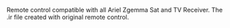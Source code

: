 Remote control compatible with all Ariel Zgemma Sat and TV Receiver. The .ir file created with original remote control.

